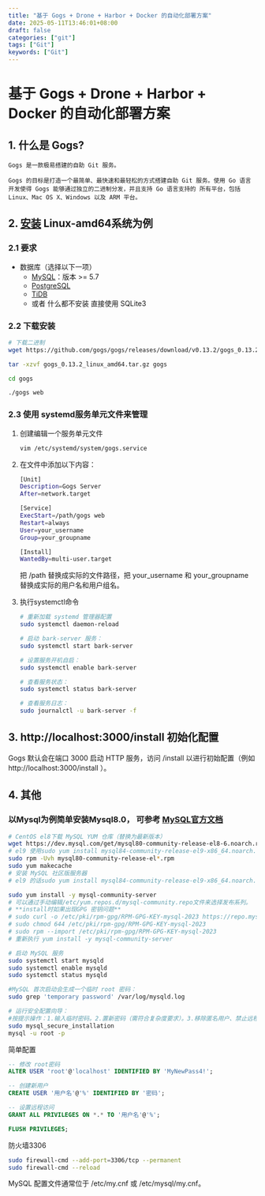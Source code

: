 ```yaml
---
title: "基于 Gogs + Drone + Harbor + Docker 的自动化部署方案"
date: 2025-05-11T13:46:01+08:00
draft: false
categories: ["git"]
tags: ["Git"]
keywords: ["Git"]
---
```


# 基于 Gogs + Drone + Harbor + Docker 的自动化部署方案

## 1. 什么是 Gogs?
    Gogs 是一款极易搭建的自助 Git 服务。

    Gogs 的目标是打造一个最简单、最快速和最轻松的方式搭建自助 Git 服务。使用 Go 语言开发使得 Gogs 能够通过独立的二进制分发，并且支持 Go 语言支持的 所有平台，包括 Linux、Mac OS X、Windows 以及 ARM 平台。

## 2. [安装](https://gogs.io/docs/installation) Linux-amd64系统为例
### 2.1 要求
* 数据库（选择以下一项）
  * [MySQL](http://dev.mysql.com/)：版本 >= 5.7
  * [PostgreSQL](http://www.postgresql.org/)
  * [TiDB](https://github.com/pingcap/tidb)
  * 或者 什么都不安装 直接使用 SQLite3

### 2.2 下载安装
  ``` bash
  # 下载二进制
  wget https://github.com/gogs/gogs/releases/download/v0.13.2/gogs_0.13.2_linux_amd64.tar.gz

  tar -xzvf gogs_0.13.2_linux_amd64.tar.gz gogs

  cd gogs

  ./gogs web
  
  ```
### 2.3 使用 systemd服务单元文件来管理
1. 创建编辑一个服务单元文件
    ``` bash
    vim /etc/systemd/system/gogs.service
    ```
2. 在文件中添加以下内容：
    ``` bash
    [Unit]
    Description=Gogs Server
    After=network.target

    [Service]
    ExecStart=/path/gogs web
    Restart=always
    User=your_username
    Group=your_groupname

    [Install]
    WantedBy=multi-user.target
    ```
    把 /path 替换成实际的文件路径，把 your_username 和 your_groupname 替换成实际的用户名和用户组名。

3. 执行systemctl命令
    ``` bash
    # 重新加载 systemd 管理器配置
    sudo systemctl daemon-reload

    # 启动 bark-server 服务：
    sudo systemctl start bark-server

    # 设置服务开机自启：
    sudo systemctl enable bark-server

    # 查看服务状态：
    sudo systemctl status bark-server

    # 查看服务日志：
    sudo journalctl -u bark-server -f
    ```

## 3. http://localhost:3000/install 初始化配置
Gogs 默认会在端口 3000 启动 HTTP 服务，访问 /install 以进行初始配置（例如 http://localhost:3000/install ）。

## 4. 其他

### 以Mysql为例简单安装Mysql8.0， 可参考 [MySQL官方文档](https://dev.mysql.com/doc/refman/8.0/en/linux-installation-yum-repo.html)
``` bash
# CentOS el8下载 MySQL YUM 仓库（替换为最新版本）
wget https://dev.mysql.com/get/mysql80-community-release-el8-6.noarch.rpm  
# el9 使用sudo yum install mysql84-community-release-el9-x86_64.noarch.rpm
sudo rpm -Uvh mysql80-community-release-el*.rpm
sudo yum makecache
# 安装 MySQL 社区版服务器
# el9 的话sudo yum install mysql84-community-release-el9-x86_64.noarch.rpm

sudo yum install -y mysql-community-server
# 可以通过手动编辑/etc/yum.repos.d/mysql-community.repo文件来选择发布系列。
# **install时如果出现GPG 密钥问题**
# sudo curl -o /etc/pki/rpm-gpg/RPM-GPG-KEY-mysql-2023 https://repo.mysql.com/RPM-GPG-KEY-mysql-2023
# sudo chmod 644 /etc/pki/rpm-gpg/RPM-GPG-KEY-mysql-2023
# sudo rpm --import /etc/pki/rpm-gpg/RPM-GPG-KEY-mysql-2023
# 重新执行 yum install -y mysql-community-server

# 启动 MySQL 服务
sudo systemctl start mysqld
sudo systemctl enable mysqld
sudo systemctl status mysqld

#MySQL 首次启动会生成一个临时 root 密码：
sudo grep 'temporary password' /var/log/mysqld.log

# 运行安全配置向导：
#按提示操作：1.输入临时密码。2.置新密码（需符合复杂度要求）。3.移除匿名用户、禁止远程 root 登录、删除测试数据库等。
sudo mysql_secure_installation
mysql -u root -p
```
简单配置
```sql
-- 修改 root密码
ALTER USER 'root'@'localhost' IDENTIFIED BY 'MyNewPass4!';

-- 创建新用户
CREATE USER '用户名'@'%' IDENTIFIED BY '密码';

-- 设置远程访问
GRANT ALL PRIVILEGES ON *.* TO '用户名'@'%';

FLUSH PRIVILEGES;
```
防火墙3306
``` bash
sudo firewall-cmd --add-port=3306/tcp --permanent
sudo firewall-cmd --reload
```
MySQL 配置文件通常位于 /etc/my.cnf 或 /etc/mysql/my.cnf。